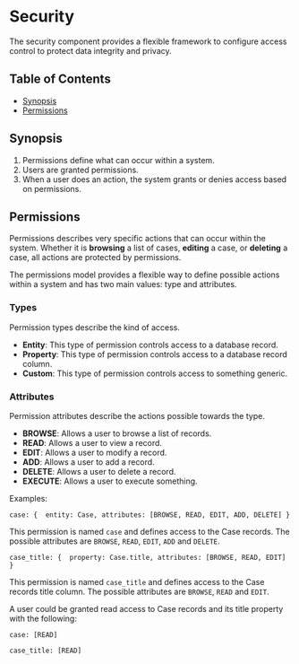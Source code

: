 # Security

The security component provides a flexible framework to configure access control to protect data integrity and privacy.

## Table of Contents

- [Synopsis](#synopsis)
- [Permissions](#permissions)

## Synopsis

1. Permissions define what can occur within a system.
2. Users are granted permissions.
3. When a user does an action, the system grants or denies access based on permissions.

## Permissions

Permissions describes very specific actions that can occur within the system. Whether it is **browsing** a list of cases, **editing** a case, or **deleting** a case, all actions are protected by permissions.

The permissions model provides a flexible way to define possible actions within a system and has two main values: type and attributes. 

### Types

Permission types describe the kind of access.

- **Entity**: This type of permission controls access to a database record.
- **Property**: This type of permission controls access to a database record column.
- **Custom**: This type of permission controls access to something generic.

### Attributes

Permission attributes describe the actions possible towards the type.

- **BROWSE**: Allows a user to browse a list of records.
- **READ**: Allows a user to view a record.
- **EDIT**: Allows a user to modify a record.
- **ADD**: Allows a user to add a record.
- **DELETE**: Allows a user to delete a record.
- **EXECUTE**: Allows a user to execute something.

Examples:

`case: {  entity: Case, attributes: [BROWSE, READ, EDIT, ADD, DELETE] }`

This permission is named `case` and defines access to the Case records. The possible attributes are `BROWSE`, `READ`, `EDIT`, `ADD` and `DELETE`.

`case_title: {  property: Case.title, attributes: [BROWSE, READ, EDIT] }`

This permission is named `case_title` and defines access to the Case records title column. The possible attributes are `BROWSE`, `READ` and `EDIT`.

A user could be granted read access to Case records and its title property with the following:

`case: [READ]`

`case_title: [READ]`


